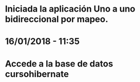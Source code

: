 # Iniciada la aplicación Uno a uno bidireccional por mapeo.
# 16/01/2018 - 11:35
# Accede a la base de datos cursohibernate